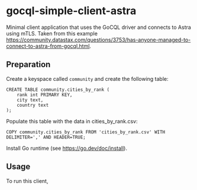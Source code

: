 # gocql-simple-client-astra
Minimal client application that uses the GoCQL driver and connects to Astra using mTLS. Taken from this example https://community.datastax.com/questions/3753/has-anyone-managed-to-connect-to-astra-from-gocql.html.

## Preparation
Create a keyspace called `community` and create the following table:

```
CREATE TABLE community.cities_by_rank (
    rank int PRIMARY KEY,
    city text,
    country text
);
```
Populate this table with the data in cities_by_rank.csv:

``` COPY community.cities_by_rank FROM 'cities_by_rank.csv' WITH DELIMITER=',' AND HEADER=TRUE; ```

Install Go runtime (see https://go.dev/doc/install).

## Usage

To run this client, 
